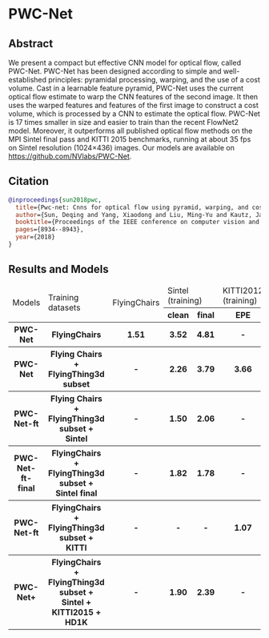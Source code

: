 # PWC-Net

## Abstract

We present a compact but effective CNN model for optical flow,
called PWC-Net. PWC-Net has been designed
according to simple and well-established principles: pyramidal processing,
warping, and the use of a cost volume.
Cast in a learnable feature pyramid, PWC-Net uses the current optical flow
estimate to warp the CNN features of the
second image. It then uses the warped features and features of
the first image to construct a cost volume, which
is processed by a CNN to estimate the optical flow. PWC-Net is 17 times
smaller in size and easier to train than the
recent FlowNet2 model. Moreover, it outperforms all published optical flow
methods on the MPI Sintel final pass and
KITTI 2015 benchmarks, running at about 35 fps on Sintel
resolution (1024×436) images. Our models are available
on https://github.com/NVlabs/PWC-Net.

## Citation

<!-- [ALGORITHM] -->

```bibtex
@inproceedings{sun2018pwc,
  title={Pwc-net: Cnns for optical flow using pyramid, warping, and cost volume},
  author={Sun, Deqing and Yang, Xiaodong and Liu, Ming-Yu and Kautz, Jan},
  booktitle={Proceedings of the IEEE conference on computer vision and pattern recognition},
  pages={8934--8943},
  year={2018}
}
```

## Results and Models

<table>
    <thead>
        <tr>
            <td rowspan=2>Models</td>
            <td rowspan=2>Training datasets</td>
            <td rowspan=2>FlyingChairs</td>
            <td colspan=2>Sintel (training)</td>
            <td colspan=1>KITTI2012 (training)</td>
            <td colspan=2>KITTI2015 (training)</td>
            <td rowspan=2>Log</td>
            <td rowspan=2>Config</td>
            <td rowspan=2>Download</td>
        </tr>
        <tr>
            <th>clean</th>
            <th>final</th>
            <th>EPE</th>
            <th>Fl-all</th>
            <th>EPE</th>
        </tr>
    </thead>
    <tbody>
        <tr>
            <th>PWC-Net</th>
            <th>FlyingChairs</th>
            <th>1.51</th>
            <th>3.52</th>
            <th>4.81</th>
            <th>-</th>
            <th>-</th>
            <th>-</th>
            <th><a href='https://download.openmmlab.com/mmflow/pwcnet/pwcnet_8x1_slong_flyingchairs_384x448.log.json'>log</a></th>
            <th><a href='https://download.openmmlab.com/mmflow/pwcnet/pwcnet_8x1_slong_flyingchairs_384x448.py'>config</a></th>
            <th><a href='https://download.openmmlab.com/mmflow/pwcnet/pwcnet_8x1_slong_flyingchairs_384x448.pth'>model</a></th>
        </tr>
        <tr>
            <th>PWC-Net</th>
            <th>Flying Chairs + FlyingThing3d subset</th>
            <th>-</th>
            <th>2.26</th>
            <th>3.79</th>
            <th>3.66</th>
            <th>29.85%</th>
            <th>9.49</th>
            <th><a href='https://download.openmmlab.com/mmflow/pwcnet/pwcnet_8x1_sfine_flyingthings3d_subset_384x768.log.json'>log</a></th>
            <th><a href='https://download.openmmlab.com/mmflow/pwcnet/pwcnet_8x1_sfine_flyingthings3d_subset_384x768.py'>config</a></th>
            <th><a href='https://download.openmmlab.com/mmflow/pwcnet/pwcnet_8x1_sfine_flyingthings3d_subset_384x768.pth'>model</a></th>
        </tr>
        <tr>
            <th>PWC-Net-ft</th>
            <th>Flying Chairs + FlyingThing3d subset + Sintel</th>
            <th>-</th>
            <th>1.50</th>
            <th>2.06</th>
            <th>-</th>
            <th>-</th>
            <th>-</th>
            <th><a href='https://download.openmmlab.com/mmflow/pwcnet/pwcnet_ft_4x1_300k_sintel_384x768.log.json'>log</a></th>
            <th><a href='https://download.openmmlab.com/mmflow/pwcnet/pwcnet_ft_4x1_300k_sintel_384x768.py'>config</a></th>
            <th><a href='https://download.openmmlab.com/mmflow/pwcnet/pwcnet_ft_4x1_300k_sintel_384x768.pth'>model</a></th>
        </tr>
        <tr>
            <th>PWC-Net-ft-final</th>
            <th>FlyingChairs + FlyingThing3d subset + Sintel final</th>
            <th>-</th>
            <th>1.82</th>
            <th>1.78</th>
            <th>-</th>
            <th>-</th>
            <th>-</th>
            <th><a href='https://download.openmmlab.com/mmflow/pwcnet/pwcnet_ft_4x1_300k_sintel_final_384x768.log.json'>log</a></th>
            <th><a href='https://download.openmmlab.com/mmflow/pwcnet/pwcnet_ft_4x1_300k_sintel_final_384x768.py'>config</a></th>
            <th><a href='https://download.openmmlab.com/mmflow/pwcnet/pwcnet_ft_4x1_300k_sintel_final_384x768.pth'>model</a></th>
        </tr>
        <tr>
            <th>PWC-Net-ft</th>
            <th>FlyingChairs + FlyingThing3d subset + KITTI</th>
            <th>-</th>
            <th>-</th>
            <th>-</th>
            <th>1.07</th>
            <th>6.09%</th>
            <th>1.64</th>
            <th><a href='https://download.openmmlab.com/mmflow/pwcnet/pwcnet_ft_4x1_300k_kitti_320x896.log.json'>log</a></th>
            <th><a href='https://download.openmmlab.com/mmflow/pwcnet/pwcnet_ft_4x1_300k_kitti_320x896.py'>config</a></th>
            <th><a href='https://download.openmmlab.com/mmflow/pwcnet/pwcnet_ft_4x1_300k_kitti_320x896.pth'>model</a></th>
        </tr>
        <tr>
            <th>PWC-Net+</th>
            <th>FlyingChairs + FlyingThing3d subset + Sintel + KITTI2015 + HD1K</th>
            <th>-</th>
            <th>1.90</th>
            <th>2.39</th>
            <th>-</th>
            <th>-</th>
            <th>-</th>
            <th><a href='https://download.openmmlab.com/mmflow/pwcnet/pwcnet_plus_8x1_750k_sintel_kitti2015_hd1k_320x768.log.json'>log</a></th>
            <th><a href='https://download.openmmlab.com/mmflow/pwcnet/pwcnet_plus_8x1_750k_sintel_kitti2015_hd1k_320x768.py'>config</a></th>
            <th><a href='https://download.openmmlab.com/mmflow/pwcnet/pwcnet_plus_8x1_750k_sintel_kitti2015_hd1k_320x768.pth'>model</a></th>
        </tr>
    </tbody>
</table>
